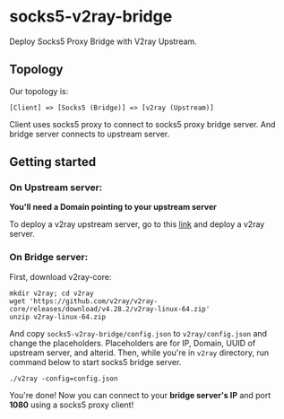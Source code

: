 # socks5-v2ray-bridge
Deploy Socks5 Proxy Bridge with V2ray Upstream.

## Topology

Our topology is:

`[Client] => [Socks5 (Bridge)] => [v2ray (Upstream)]`

Client uses socks5 proxy to connect to socks5 proxy bridge server. And bridge server connects to upstream server.

## Getting started

### On **Upstream** server:
**You'll need a Domain pointing to your upstream server**

To deploy a v2ray upstream server, go to this [link](https://www.oilandfish.com/posts/v2ray.html#1-3) and deploy a v2ray server.

### On **Bridge** server:

First, download v2ray-core:

```
mkdir v2ray; cd v2ray
wget 'https://github.com/v2ray/v2ray-core/releases/download/v4.28.2/v2ray-linux-64.zip'
unzip v2ray-linux-64.zip
```

And copy `socks5-v2ray-bridge/config.json` to `v2ray/config.json` and change the placeholders. Placeholders are for IP, Domain, UUID of upstream server, and alterid.
Then, while you're in `v2ray` directory, run command below to start socks5 bridge server.

```
./v2ray -config=config.json
```

You're done! Now you can connect to your **bridge server's IP** and port **1080** using a socks5 proxy client!

